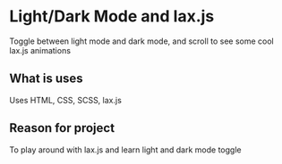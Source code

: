 # Light/Dark Mode and lax.js

Toggle between light mode and dark mode, and scroll to see some cool lax.js animations
## 

## What is uses

Uses HTML, CSS, SCSS, lax.js

## Reason for project
To play around with lax.js and learn light and dark mode toggle
